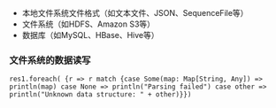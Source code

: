 *   本地文件系统文件格式（如文本文件、JSON、SequenceFile等）
*   文件系统（如HDFS、Amazon S3等）
*   数据库（如MySQL、HBase、Hive等）

### 文件系统的数据读写

```
res1.foreach( {r => r match {case Some(map: Map[String, Any]) => println(map) case None => println("Parsing failed") case other => println("Unknown data structure: " + other)}})

```